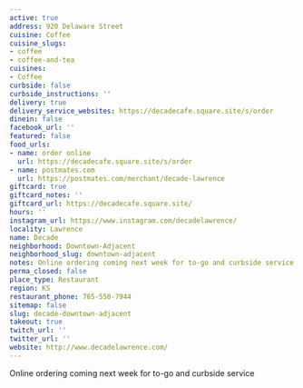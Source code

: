 ```yaml
---
active: true
address: 920 Delaware Street
cuisine: Coffee
cuisine_slugs:
- coffee
- coffee-and-tea
cuisines:
- Coffee
curbside: false
curbside_instructions: ''
delivery: true
delivery_service_websites: https://decadecafe.square.site/s/order
dinein: false
facebook_url: ''
featured: false
food_urls:
- name: order online
  url: https://decadecafe.square.site/s/order
- name: postmates.com
  url: https://postmates.com/merchant/decade-lawrence
giftcard: true
giftcard_notes: ''
giftcard_url: https://decadecafe.square.site/
hours: ''
instagram_url: https://www.instagram.com/decadelawrence/
locality: Lawrence
name: Decade
neighborhood: Downtown-Adjacent
neighborhood_slug: downtown-adjacent
notes: Online ordering coming next week for to-go and curbside service
perma_closed: false
place_type: Restaurant
region: KS
restaurant_phone: 785-550-7944
sitemap: false
slug: decade-downtown-adjacent
takeout: true
twitch_url: ''
twitter_url: ''
website: http://www.decadelawrence.com/
---
```


Online ordering coming next week for to-go and curbside service